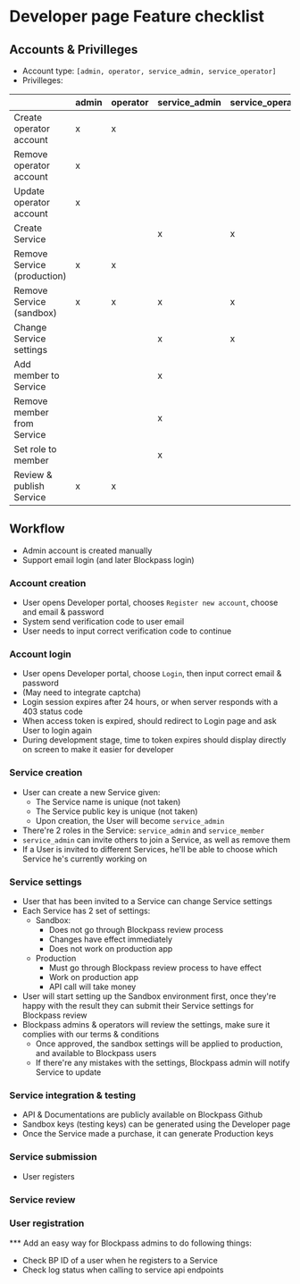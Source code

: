 # Developer page Feature checklist

## Accounts & Privilleges
- Account type: `[admin, operator, service_admin, service_operator]`
- Privilleges:

||admin|operator|service_admin|service_operator|
|-----|-----|-----|--------|----|
|Create operator account|x|x||
|Remove operator account|x|||
|Update operator account|x|||
|Create Service|||x|x|
|Remove Service (production)|x|x|||
|Remove Service (sandbox)|x|x|x|x|
|Change Service settings|||x|x|
|Add member to Service|||x||
|Remove member from Service|||x||
|Set role to member|||x||
|Review & publish Service|x|x|

## Workflow
- Admin account is created manually
- Support email login (and later Blockpass login)

### Account creation
- User opens Developer portal, chooses `Register new account`, choose and email & password
- System send verification code to user email
- User needs to input correct verification code to continue

### Account login
- User opens Developer portal, choose `Login`, then input correct email & password
- (May need to integrate captcha)
- Login session expires after 24 hours, or when server responds with a 403 status code
- When access token is expired, should redirect to Login page and ask User to login again
- During development stage, time to token expires should display directly on screen to make it easier for developer

### Service creation
- User can create a new Service given:
    - The Service name is unique (not taken)
    - The Service public key is unique (not taken)
    - Upon creation, the User will become `service_admin`
- There're 2 roles in the Service: `service_admin` and `service_member`
- `service_admin` can invite others to join a Service, as well as remove them
- If a User is invited to different Services, he'll be able to choose which Service he's currently working on

### Service settings
- User that has been invited to a Service can change Service settings
- Each Service has 2 set of settings:
  - Sandbox:
    - Does not go through Blockpass review process
    - Changes have effect immediately
    - Does not work on production app
  - Production
    - Must go through Blockpass review process to have effect
    - Work on production app
    - API call will take money
- User will start setting up the Sandbox environment first, once they're happy with the result they can submit their Service settings for Blockpass review
- Blockpass admins & operators will review the settings, make sure it complies with our terms & conditions
    - Once approved, the sandbox settings will be applied to production, and available to Blockpass users
    - If there're any mistakes with the settings, Blockpass admin will notify Service to update

### Service integration & testing
- API & Documentations are publicly available on Blockpass Github
- Sandbox keys (testing keys) can be generated using the Developer page
- Once the Service made a purchase, it can generate Production keys

### Service submission
- User registers 

### Service review

### User registration
*** Add an easy way for Blockpass admins to do following things:
- Check BP ID of a user when he registers to a Service
- Check log status when calling to service api endpoints